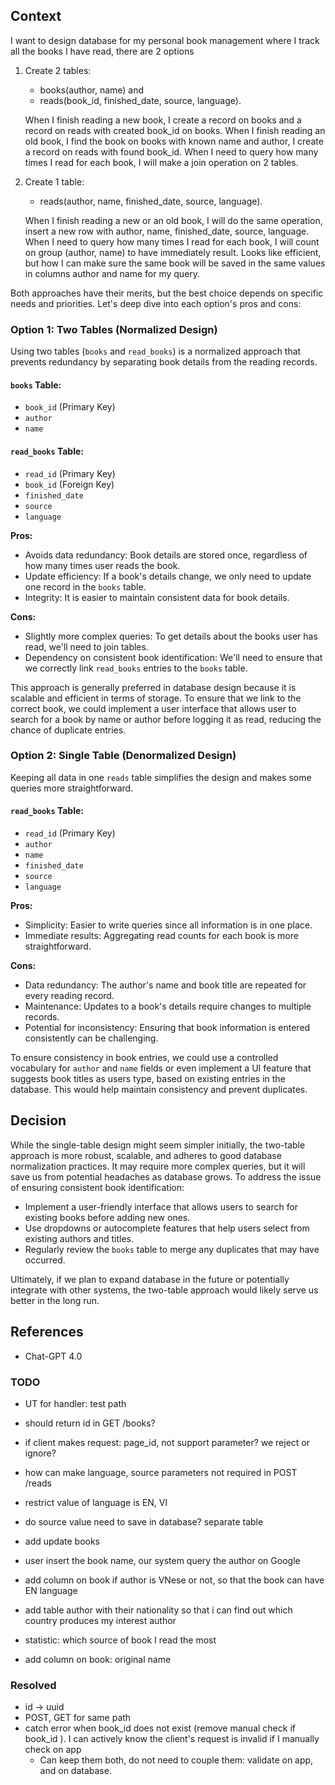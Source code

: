 ## Context 
I want to design database for my personal book management where I track all the books I have read, there are 2 options
1. Create 2 tables: 
   - books(author, name) and 
   - reads(book_id, finished_date, source, language). 
   
   When I finish reading a new book, I create a record on books and a record on reads with created book_id on books. When I finish reading an old book, I find the book on books with known name and author, I create a record on reads with found book_id. When I need to query how many times I read for each book, I will make a join operation on 2 tables.
2. Create 1 table: 
   - reads(author, name, finished_date, source, language). 

   When I finish reading a new or an old book, I will do the same operation, insert a new row with author, name, finished_date, source, language. When I need to query how many times I read for each book, I will count on group (author, name) to have immediately result. Looks like efficient, but how I can make sure the same book will be saved in the same values in columns author and name for my query.



Both approaches have their merits, but the best choice depends on specific needs and priorities. Let's deep dive into each option's pros and cons:

### Option 1: Two Tables (Normalized Design)
Using two tables (`books` and `read_books`) is a normalized approach that prevents redundancy by separating book details from the reading records.

#### `books` Table:
- `book_id` (Primary Key)
- `author`
- `name`

#### `read_books` Table:
- `read_id` (Primary Key)
- `book_id` (Foreign Key)
- `finished_date`
- `source`
- `language`

**Pros:**
- Avoids data redundancy: Book details are stored once, regardless of how many times user reads the book.
- Update efficiency: If a book's details change, we only need to update one record in the `books` table.
- Integrity: It is easier to maintain consistent data for book details.

**Cons:**
- Slightly more complex queries: To get details about the books user has read, we'll need to join tables.
- Dependency on consistent book identification: We'll need to ensure that we correctly link `read_books` entries to the `books` table.

This approach is generally preferred in database design because it is scalable and efficient in terms of storage. To ensure that we link to the correct book, we could implement a user interface that allows user to search for a book by name or author before logging it as read, reducing the chance of duplicate entries.

### Option 2: Single Table (Denormalized Design)
Keeping all data in one `reads` table simplifies the design and makes some queries more straightforward.

#### `read_books` Table:
- `read_id` (Primary Key)
- `author`
- `name`
- `finished_date`
- `source`
- `language`

**Pros:**
- Simplicity: Easier to write queries since all information is in one place.
- Immediate results: Aggregating read counts for each book is more straightforward.

**Cons:**
- Data redundancy: The author's name and book title are repeated for every reading record.
- Maintenance: Updates to a book's details require changes to multiple records.
- Potential for inconsistency: Ensuring that book information is entered consistently can be challenging.

To ensure consistency in book entries, we could use a controlled vocabulary for `author` and `name` fields or even implement a UI feature that suggests book titles as users type, based on existing entries in the database. This would help maintain consistency and prevent duplicates.

## Decision
While the single-table design might seem simpler initially, the two-table approach is more robust, scalable, and adheres to good database normalization practices. It may require more complex queries, but it will save us from potential headaches as database grows. To address the issue of ensuring consistent book identification:

- Implement a user-friendly interface that allows users to search for existing books before adding new ones.
- Use dropdowns or autocomplete features that help users select from existing authors and titles.
- Regularly review the `books` table to merge any duplicates that may have occurred.

Ultimately, if we plan to expand database in the future or potentially integrate with other systems, the two-table approach would likely serve us better in the long run.

## References
- Chat-GPT 4.0


### TODO
- UT for handler: test path
- should return id in GET /books?
- if client makes request: page_id, not support parameter? we reject or ignore?
- how can make language, source parameters not required in POST /reads
- restrict value of language is EN, VI

- do source value need to save in database? separate table
- add update books
- user insert the book name, our system query the author on Google
- add column on book if author is VNese or not, so that the book can have EN language
- add table author with their nationality so that i can find out which country produces my interest author
- statistic: which source of book I read the most
- add column on book: original name 

### Resolved
- id -> uuid
- POST, GET for same path
- catch error when book_id does not exist (remove manual check if book_id ). I can actively know the client's request is invalid if I manually check on app
  - Can keep them both, do not need to couple them: validate on app, and on database.